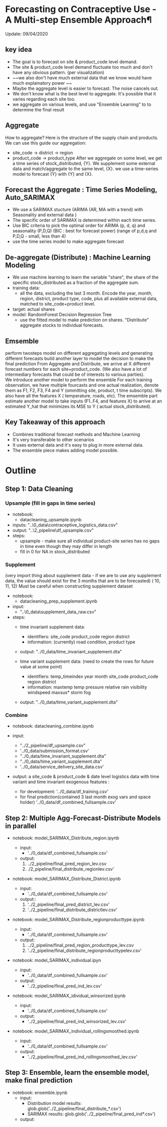 # Forecasting on Contraceptive Use - A Multi-step Ensemble Approach¶

Update: 09/04/2020

## key idea

- The goal is to forecast on site & product_code level demand.
- The site & product_code level demand fluctuate too much and don't have any obvious pattern. (per visualization)
- ~~we also don't have much external data that we know would have much explainatory power ~~
- Maybe the aggregate level is easier to forecast. The noise cancels out.
- We don't know what is the best level to aggregate. It's possible that it varies regarding each site too.
- we aggregate on various levels, and use "Ensemble Learning" to to determine the final result

## Aggregate  
How to aggregate? Here is the structure of the supply chain and products. We can use this guide our aggregation: 
- site_code -> district -> region
- product_code -> product_type
After we aggregate on some level, we get a time series of stock_distributed, {Y}.
We supplement some external data and match/aggregate to the same level, {X}.
we use a time-series model to forecast {Y} with {Y} and {X}.

## Forecast the Aggregate : Time Series Modeling, Auto_SARIMAX
- We use a SARIMAX stucture (ARIMA (AR, MA with a trend) with Seasonality and external data )
- The specific order of SARIMAX is determined within each time series.
- Use BIC criteria to pick the optimal order for ARIMA (p, d, q) and seasonality (P,D,Q) (BIC : best for forecast power) (range of p,d,q and P,D,Q - small, less than 4)
- use the time series model to make aggregate forecast

## De-aggregate (Distribute) : Machine Learning Modeling

- We use machine learning to learn the variable "share", the share of the specific stock_distributed as a fraction of the aggregate sum.
- training data:
    - all the data, excluding the last 3 month. Encode the year, month, region, district, product type, code, plus all available external data, matched to site_code+product level.
- target: actual shares 
- model: RandomForest Decision Regression Tree
    - use the fitted model to make prediction on shares. "Distribute" aggregate stocks to individual forecasts.
    
## Emsemble

perform twosteps model on different aggregating levels and generating different forecasts
build another layer to model the decision to make the final prediction
From Aggregate and Distribute, we arrive at X different forecast numbers for each site+product_code. (We also have a lot of intermediary forecasts that could be of interests to various parties).  
We introduce another model to perform the ensemble
For each training observation, we have multiple fourcasts and one actual realization, denote them as F1, F2, F3, F4 and Y (ommitting site, product, t time subscripts). We also have all the features X ( temperature, roads, etc).
The emsemble part estimate another model to take inputs (F1..F4, and features X) to arrive at an estimated Y_hat that minimizes its MSE to Y ( actual stock_distributed).

## Key Takeaway of this approach
- Combines traditional forecast methods and Machine Learning
- It's very transferable to other scenarios
- It uses external data and it's easy to plug in more external data.
- The ensemble piece makes adding model possible.


# Outline 
## Step 1: Data Cleaning 
### Upsample (fill in gaps in time series)
- notebook: 
    - datacleaning_upsample.ipynb 
- inputs:  "..\0_data\contraceptive_logistics_data.csv"
- output:  "..\2_pipeline\df_upsample.csv"
- steps: 
    - upsample - make sure all individual product-site series has no gaps in time even though they may differ in length 
    - fill in 0 for NA in stock_distributed

### Supplement 
(very import thing about supplement data - if we are to use any supplement data, the value should exist for the 3 months that are to be forecasted) ( 10, 11, 12) Must be careful when constructing supplement dataset
- notebook:
    - datacleaning_prep_supplement.ipynb
- input:
    - "..\0_data\supplement_data_raw.csv"
- steps:
    - time invariant supplement data:
        - identifiers: site_code product_code region district
        - information: (currently) road condition, product type
     - output: "../0_data/time_invariant_supplement.dta"

    - time variant supplement data: (need to create the rows for future value at some point)
        - identifiers: temp_timeindex year month site_code product_code region district
        - information: maxtemp temp pressure relative rain visibility windspeed maxsus* storm fog
    - output: "../0_data/time_variant_supplement.dta"


### Combine 
- notebook: datacleaning_combine.ipynb 
- input: 
    - "../2_pipeline/df_upsample.csv"
    - '../0_data/submission_format.csv' 
    - "../0_data/time_invariant_supplement.dta" 
    - "../0_data/time_variant_supplement.dta"
    - '../0_data/service_delivery_site_data.csv' 
    
- output: a site_code & product_code & date level logistics data with time variant and time invariant exogenous features :
    - for development: '../0_data/df_training.csv'
    - for final prediction(contained 3 last month exog vars and space holder) '../0_data/df_combined_fullsample.csv'


## Step 2: Multiple Agg-Forecast-Distribute Models in parallel 

- notebook: model_SARIMAX_Distribute_region.ipynb 
    - input: 
        - '../0_data/df_combined_fullsample.csv' 
    - output:
        1. ../2_pipeline/final_pred_region_lev.csv
        2. ./2_pipeline/final_distribute_regionlev.csv'
        
- notebook: model_SARIMAX_Distribute_District.ipynb
     - input: 
          - '../0_data/df_combined_fullsample.csv' 
     - output::
        1. '../2_pipeline/final_pred_district_lev.csv'
        2. '../2_pipeline/final_distribute_districtlev.csv'
        
- notebook: model_SARIMAX_Distribute_regionproducttype.ipynb
     - input: 
          - '../0_data/df_combined_fullsample.csv'
     - output: 
        1. ../2_pipeline/final_pred_region_producttype_lev.csv
        2. '../2_pipeline/final_distribute_regionproducttypelev.csv'
        
- notebook: model_SARIMAX_individual.ipyn
     - input: 
        - '../0_data/df_combined_fullsample.csv'
     - output: 
        - '../2_pipeline/final_pred_ind_lev.csv'

- notebook: model_SARIMAX_idividual_winsorized.ipynb
     - input: 
        - '../0_data/df_combined_fullsample.csv'
     - output: 
        - '../2_pipeline/final_pred_ind_winsorized_lev.csv'
- notebook: model_SARIMAX_individual_rollingsmoothed.ipynb 
     - input: 
        - '../0_data/df_combined_fullsample.csv'
     - output: 
        - '../2_pipeline/final_pred_ind_rollingsmoothed_lev.csv' 
        
        
## Step 3: Ensemble, learn the ensemble model, make final prediction 
- notebook: ensemble.ipynb 
    - input: 
        - Distribution model results: glob.glob('../2_pipeline/final_distribute_*.csv') 
        - SARIMAX results: glob.glob('../2_pipeline/final_pred_ind*.csv') 
    - output: 
 
